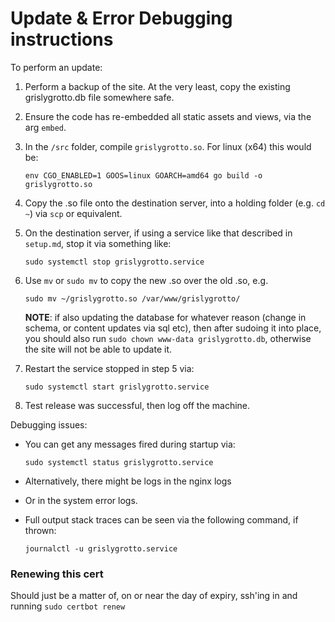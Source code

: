 # Update & Error Debugging instructions

To perform an update:

1. Perform a backup of the site. At the very least, copy the existing grislygrotto.db file somewhere safe.

2. Ensure the code has re-embedded all static assets and views, via the arg `embed`.

3. In the `/src` folder, compile `grislygrotto.so`. For linux (x64) this would be:

    `env CGO_ENABLED=1 GOOS=linux GOARCH=amd64 go build -o grislygrotto.so`

4. Copy the .so file onto the destination server, into a holding folder (e.g. `cd ~`) via `scp` or equivalent.

5. On the destination server, if using a service like that described in `setup.md`, stop it via something like:

    `sudo systemctl stop grislygrotto.service`

6. Use `mv` or `sudo mv` to copy the new .so over the old .so, e.g.

    `sudo mv ~/grislygrotto.so /var/www/grislygrotto/`

    **NOTE**: if also updating the database for whatever reason (change in schema, or content updates via sql etc), then after sudoing it into place, you should also run `sudo chown www-data grislygrotto.db`, otherwise the site will not be able to update it.

7. Restart the service stopped in step 5 via:

    `sudo systemctl start grislygrotto.service`

8. Test release was successful, then log off the machine.

Debugging issues:

- You can get any messages fired during startup via:

    `sudo systemctl status grislygrotto.service`

- Alternatively, there might be logs in the nginx logs

- Or in the system error logs.

- Full output stack traces can be seen via the following command, if thrown:

    `journalctl -u grislygrotto.service`

### Renewing this cert

Should just be a matter of, on or near the day of expiry, ssh'ing in and running `sudo certbot renew`